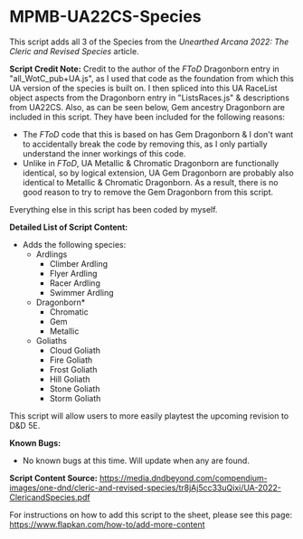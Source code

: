 # MPMB-UA22CS-Species
This script adds all 3 of the Species from the *Unearthed Arcana 2022: The Cleric and Revised Species* article.

**Script Credit Note:**
Credit to the author of the *FToD* Dragonborn entry in "all_WotC_pub+UA.js", as I used that code as the foundation from which this UA version of the species is built on. I then spliced into this UA RaceList object aspects from the Dragonborn entry in "ListsRaces.js" & descriptions from UA22CS. Also, as can be seen below, Gem ancestry Dragonborn are included in this script. They have been included for the following reasons:
- The *FToD* code that this is based on has Gem Dragonborn & I don't want to accidentally break the code by removing this, as I only partially understand the inner workings of this code.
- Unlike in *FToD*, UA Metallic & Chromatic Dragonborn are functionally identical, so by logical extension, UA Gem Dragonborn are probably also identical to Metallic & Chromatic Dragonborn. As a result, there is no good reason to try to remove the Gem Dragonborn from this script.

Everything else in this script has been coded by myself.

**Detailed List of Script Content:**
- Adds the following species:
  - Ardlings
    - Climber Ardling
    - Flyer Ardling
    - Racer Ardling
    - Swimmer Ardling
  - Dragonborn*
    - Chromatic
    - Gem
    - Metallic
  - Goliaths
    - Cloud Goliath
    - Fire Goliath
    - Frost Goliath
    - Hill Goliath
    - Stone Goliath
    - Storm Goliath

This script will allow users to more easily playtest the upcoming revision to D&D 5E.

**Known Bugs:**
- No known bugs at this time. Will update when any are found.

**Script Content Source:** https://media.dndbeyond.com/compendium-images/one-dnd/cleric-and-revised-species/tr8jAj5cc33uQixi/UA-2022-ClericandSpecies.pdf

For instructions on how to add this script to the sheet, please see this page: https://www.flapkan.com/how-to/add-more-content
